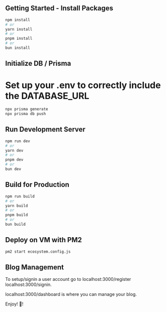 
## Getting Started - Install Packages

```bash
npm install
# or 
yarn install
# or
pnpm install
# or
bun install
``` 
## Initialize DB / Prisma
# Set up your .env to correctly include the DATABASE_URL

```bash
npx prisma generate
npx prisma db push
```

## Run Development Server 
```bash
npm run dev
# or
yarn dev
# or
pnpm dev
# or
bun dev
```

## Build for Production

```bash
npm run build
# or
yarn build
# or
pnpm build
# or
bun build
```

## Deploy on VM with PM2

```bash
pm2 start ecosystem.config.js
``` 

## Blog Management

To setup/signin a user account go to localhost:3000/register localhost:3000/signin.

localhost:3000/dashboard is where you can manage your blog.

Enjoy! 🎉!

